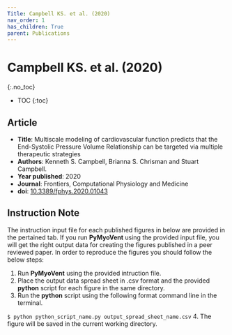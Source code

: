 ```yaml
---
Title: Campbell KS. et al. (2020)
nav_order: 1
has_children: True
parent: Publications
---
```



# Campbell KS. et al. (2020)
{:.no_toc}

* TOC
{:toc}

## Article

- **Title**: Multiscale modeling of cardiovascular function predicts that the End-Systolic Pressure Volume Relationship can be targeted via multiple therapeutic strategies
- **Authors**: Kenneth S. Campbell, Brianna S. Chrisman and Stuart Campbell. 
- **Year published**: 2020 
- **Journal**: Frontiers, Computational Physiology and Medicine
- **doi**: [10.3389/fphys.2020.01043](http://www.frontiersin.org/articles/10.3389/fphys.2020.01043/abstract)

## Instruction Note

The instruction input file for each published figures in below are provided in the pertained tab. If you run **PyMyoVent** using the provided input file, you will get the right output data for creating the figures published in a peer reviewed paper. In order to reproduce the figures you should follow the below steps:

1. Run **PyMyoVent** using the provided intruction file.
2. Place the output data spread sheet in .csv format and the provided **python** script for each figure in the same directory. 
3. Run the **python** script using the following format command line in the terminal.

`$ python python_script_name.py output_spread_sheet_name.csv`
4. The figure will be saved in the current working directory. 



